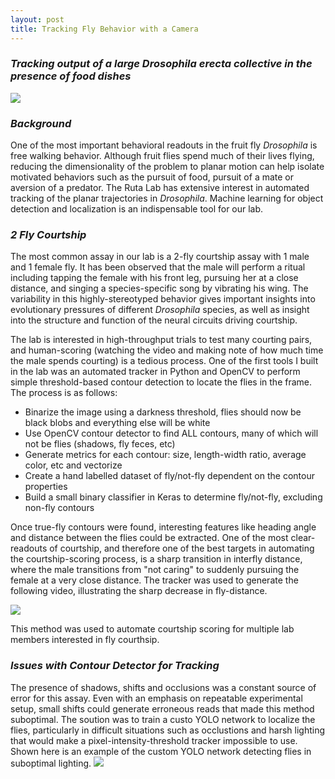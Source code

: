 ```yaml
---
layout: post
title: Tracking Fly Behavior with a Camera
---
```


### *Tracking output of a large Drosophila erecta collective in the presence of food dishes*
![](https://i.imgur.com/cyywHzZ.gif)

### *Background*
One of the most important behavioral readouts in the fruit fly *Drosophila* is free walking behavior. Although fruit flies spend much of their lives flying, reducing the dimensionality of the problem to planar motion can help isolate motivated behaviors such as the pursuit of food, pursuit of a mate or aversion of a predator.  The Ruta Lab has extensive interest in automated tracking of the planar trajectories in *Drosophila*. Machine learning for object detection and localization is an indispensable tool for our lab.

### *2 Fly Courtship*
The most common assay in our lab is a 2-fly courtship assay with 1 male and 1 female fly. It has been observed that the male will perform a ritual including tapping the female with his front leg, pursuing her at a close distance, and singing a species-specific song by vibrating his wing. The variability in this highly-stereotyped behavior gives important insights into evolutionary pressures of different *Drosophila* species, as well as insight into the structure and function of the neural circuits driving courtship.

The lab is interested in high-throughput trials to test many courting pairs, and human-scoring (watching the video and making note of how much time the male spends courting) is a tedious process.  One of the first tools I built in the lab was an automated tracker in Python and OpenCV to perform simple threshold-based contour detection to locate the flies in the frame. The process is as follows:

* Binarize the image using a darkness threshold, flies should now be black blobs and everything else will be white
* Use OpenCV contour detector to find ALL contours, many of which will not be flies (shadows, fly feces, etc)
* Generate metrics for each contour: size, length-width ratio, average color, etc and vectorize
* Create a hand labelled dataset of fly/not-fly dependent on the contour properties
* Build a small binary classifier in Keras to determine fly/not-fly, excluding non-fly contours

Once true-fly contours were found, interesting features like heading angle and distance between the flies could be extracted. One of the most clear-readouts of courtship, and therefore one of the best targets in automating the courtship-scoring process, is a sharp transition in interfly distance, where the male transitions from "not caring" to suddenly pursuing the female at a very close distance. The tracker was used to generate the following video, illustrating the sharp decrease in fly-distance.

![](https://imgur.com/2qoobLf.gif)

This method was used to automate courtship scoring for multiple lab members interested in fly courthsip.

### *Issues with Contour Detector for Tracking*
The presence of shadows, shifts and occlusions was a constant source of error for this assay. Even with an emphasis on repeatable experimental setup, small shifts could generate erroneous reads that made this method suboptimal. The soution was to train a custo YOLO network to localize the flies, particularly in difficult situations such as occlustions and harsh lighting that would make a pixel-intensity-threshold tracker impossible to use. Shown here is an example of the custom YOLO network detecting flies in suboptimal lighting.
![](https://keep.google.com/u/0/media/v2/1_e4XFEssD9JYezl6wLFqWrkjGkliqOxi_hOaNh1MUpU1kzw_6Aeu39Cj7U4U8w/1PxVd4zGdX0M65uAYRJ3pxvT8hGblkFpFle828nPDm9lIsfWGMBbFyG2HC60L?accept=image/gif,image/jpeg,image/jpg,image/png,image/webp,audio/aac&sz=320)
